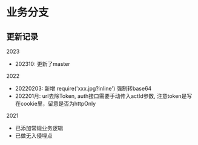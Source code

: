 # 业务分支
 ## 更新记录
2023
- 202310: 更新了master

2022
- 20220203: 新增 require('xxx.jpg?inline') 强制转base64
- 202201月: url去除Token, auth接口需要手动传入actId参数, 注意token是写在cookie里，留意是否为httpOnly

2021
- 已添加常规业务逻辑
- 已做无入侵埋点


